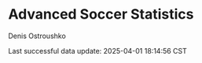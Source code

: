# Advanced Soccer Statistics
Denis Ostroushko

<!-- gfm -->

Last successful data update: 2025-04-01 18:14:56 CST
